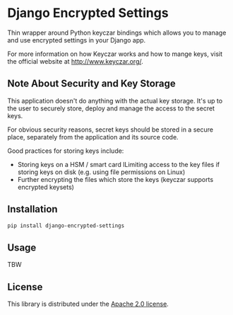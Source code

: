 # Django Encrypted Settings

Thin wrapper around Python keyczar bindings which allows you to manage and use
encrypted settings in your Django app.

For more information on how Keyczar works and how to mange keys, visit
the official website at http://www.keyczar.org/.

## Note About Security and Key Storage

This application doesn't do anything with the actual key storage. It's up to
the user to securely store, deploy and manage the access to the secret keys.

For obvious security reasons, secret keys should be stored in a secure place,
separately from the application and its source code.

Good practices for storing keys include:

* Storing keys on a HSM / smart card lLimiting access to the key files if
  storing keys on disk (e.g. using file permissions on Linux)
* Further encrypting the files which store the keys (keyczar supports encrypted
  keysets)

## Installation

```bash
pip install django-encrypted-settings
```

## Usage

TBW

## License

This library is distributed under the [Apache 2.0 license](http://www.apache.org/licenses/LICENSE-2.0.html).
